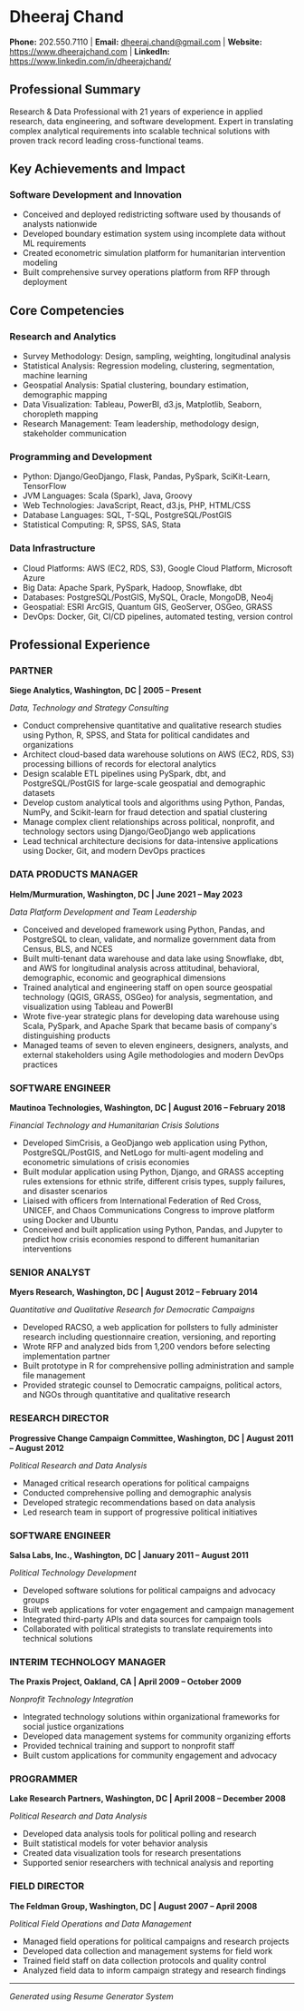 # Dheeraj Chand

**Phone:** 202.550.7110 | **Email:** dheeraj.chand@gmail.com | **Website:** https://www.dheerajchand.com | **LinkedIn:** https://www.linkedin.com/in/dheerajchand/

## Professional Summary

Research & Data Professional with 21 years of experience in applied research, data engineering, and software development. Expert in translating complex analytical requirements into scalable technical solutions with proven track record leading cross-functional teams.

## Key Achievements and Impact

### Software Development and Innovation
- Conceived and deployed redistricting software used by thousands of analysts nationwide
- Developed boundary estimation system using incomplete data without ML requirements
- Created econometric simulation platform for humanitarian intervention modeling
- Built comprehensive survey operations platform from RFP through deployment

## Core Competencies

### Research and Analytics
- Survey Methodology: Design, sampling, weighting, longitudinal analysis
- Statistical Analysis: Regression modeling, clustering, segmentation, machine learning
- Geospatial Analysis: Spatial clustering, boundary estimation, demographic mapping
- Data Visualization: Tableau, PowerBI, d3.js, Matplotlib, Seaborn, choropleth mapping
- Research Management: Team leadership, methodology design, stakeholder communication

### Programming and Development
- Python: Django/GeoDjango, Flask, Pandas, PySpark, SciKit-Learn, TensorFlow
- JVM Languages: Scala (Spark), Java, Groovy
- Web Technologies: JavaScript, React, d3.js, PHP, HTML/CSS
- Database Languages: SQL, T-SQL, PostgreSQL/PostGIS
- Statistical Computing: R, SPSS, SAS, Stata

### Data Infrastructure
- Cloud Platforms: AWS (EC2, RDS, S3), Google Cloud Platform, Microsoft Azure
- Big Data: Apache Spark, PySpark, Hadoop, Snowflake, dbt
- Databases: PostgreSQL/PostGIS, MySQL, Oracle, MongoDB, Neo4j
- Geospatial: ESRI ArcGIS, Quantum GIS, GeoServer, OSGeo, GRASS
- DevOps: Docker, Git, CI/CD pipelines, automated testing, version control

## Professional Experience

### PARTNER
**Siege Analytics, Washington, DC | 2005 – Present**

*Data, Technology and Strategy Consulting*

- Conduct comprehensive quantitative and qualitative research studies using Python, R, SPSS, and Stata for political candidates and organizations
- Architect cloud-based data warehouse solutions on AWS (EC2, RDS, S3) processing billions of records for electoral analytics
- Design scalable ETL pipelines using PySpark, dbt, and PostgreSQL/PostGIS for large-scale geospatial and demographic datasets
- Develop custom analytical tools and algorithms using Python, Pandas, NumPy, and Scikit-learn for fraud detection and spatial clustering
- Manage complex client relationships across political, nonprofit, and technology sectors using Django/GeoDjango web applications
- Lead technical architecture decisions for data-intensive applications using Docker, Git, and modern DevOps practices

### DATA PRODUCTS MANAGER
**Helm/Murmuration, Washington, DC | June 2021 – May 2023**

*Data Platform Development and Team Leadership*

- Conceived and developed framework using Python, Pandas, and PostgreSQL to clean, validate, and normalize government data from Census, BLS, and NCES
- Built multi-tenant data warehouse and data lake using Snowflake, dbt, and AWS for longitudinal analysis across attitudinal, behavioral, demographic, economic and geographical dimensions
- Trained analytical and engineering staff on open source geospatial technology (QGIS, GRASS, OSGeo) for analysis, segmentation, and visualization using Tableau and PowerBI
- Wrote five-year strategic plans for developing data warehouse using Scala, PySpark, and Apache Spark that became basis of company's distinguishing products
- Managed teams of seven to eleven engineers, designers, analysts, and external stakeholders using Agile methodologies and modern DevOps practices

### SOFTWARE ENGINEER
**Mautinoa Technologies, Washington, DC | August 2016 – February 2018**

*Financial Technology and Humanitarian Crisis Solutions*

- Developed SimCrisis, a GeoDjango web application using Python, PostgreSQL/PostGIS, and NetLogo for multi-agent modeling and econometric simulations of crisis economies
- Built modular application using Python, Django, and GRASS accepting rules extensions for ethnic strife, different crisis types, supply failures, and disaster scenarios
- Liaised with officers from International Federation of Red Cross, UNICEF, and Chaos Communications Congress to improve platform using Docker and Ubuntu
- Conceived and built application using Python, Pandas, and Jupyter to predict how crisis economies respond to different humanitarian interventions

### SENIOR ANALYST
**Myers Research, Washington, DC | August 2012 – February 2014**

*Quantitative and Qualitative Research for Democratic Campaigns*

- Developed RACSO, a web application for pollsters to fully administer research including questionnaire creation, versioning, and reporting
- Wrote RFP and analyzed bids from 1,200 vendors before selecting implementation partner
- Built prototype in R for comprehensive polling administration and sample file management
- Provided strategic counsel to Democratic campaigns, political actors, and NGOs through quantitative and qualitative research

### RESEARCH DIRECTOR
**Progressive Change Campaign Committee, Washington, DC | August 2011 – August 2012**

*Political Research and Data Analysis*

- Managed critical research operations for political campaigns
- Conducted comprehensive polling and demographic analysis
- Developed strategic recommendations based on data analysis
- Led research team in support of progressive political initiatives

### SOFTWARE ENGINEER
**Salsa Labs, Inc., Washington, DC | January 2011 – August 2011**

*Political Technology Development*

- Developed software solutions for political campaigns and advocacy groups
- Built web applications for voter engagement and campaign management
- Integrated third-party APIs and data sources for campaign tools
- Collaborated with political strategists to translate requirements into technical solutions

### INTERIM TECHNOLOGY MANAGER
**The Praxis Project, Oakland, CA | April 2009 – October 2009**

*Nonprofit Technology Integration*

- Integrated technology solutions within organizational frameworks for social justice organizations
- Developed data management systems for community organizing efforts
- Provided technical training and support to nonprofit staff
- Built custom applications for community engagement and advocacy

### PROGRAMMER
**Lake Research Partners, Washington, DC | April 2008 – December 2008**

*Political Research and Data Analysis*

- Developed data analysis tools for political polling and research
- Built statistical models for voter behavior analysis
- Created data visualization tools for research presentations
- Supported senior researchers with technical analysis and reporting

### FIELD DIRECTOR
**The Feldman Group, Washington, DC | August 2007 – April 2008**

*Political Field Operations and Data Management*

- Managed field operations for political campaigns and research projects
- Developed data collection and management systems for field work
- Trained field staff on data collection protocols and quality control
- Analyzed field data to inform campaign strategy and research findings

---

*Generated using Resume Generator System*